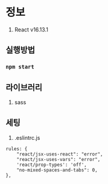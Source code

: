 # 정보

1. React v16.13.1

## 실행방법

### `npm start`

## 라이브러리

1. sass

## 세팅
1. .eslintrc.js
```
rules: {
    "react/jsx-uses-react": "error",
    "react/jsx-uses-vars": "error",
    'react/prop-types': 'off',
    "no-mixed-spaces-and-tabs": 0,
},
```